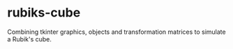 # rubiks-cube

Combining tkinter graphics, objects and transformation matrices to simulate a Rubik's cube.
